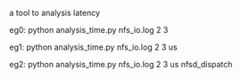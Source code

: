 
a tool to analysis latency


eg0:
python analysis_time.py nfs_io.log 2 3

eg1:
python analysis_time.py nfs_io.log 2 3 us

eg2:
python analysis_time.py nfs_io.log 2 3 us nfsd_dispatch

